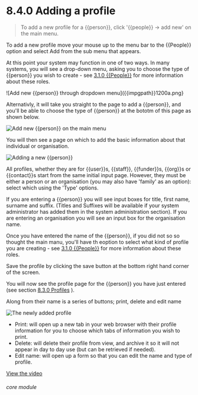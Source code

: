# 8.4.0    Adding a profile

> To add a new profile for a {{person}}, click '{{people}} -> add new' on the main menu. 

To add a new profile move your mouse up to the menu bar to the {{People}} option and select Add from the sub menu that appears.

At this point your system may function in one of two ways.  In many systems, you will see a drop-down menu, asking you to choose the type of {{person}} you wish to create - see [3.1.0  {{People}}](/help/index/v/{{version}}/p/3.1.0) for more information about these roles. 

![Add new {{person}} through dropdown menu]({{impgpath}}1200a.png}

Alternativly, it will take you straight to the page to add a {{person}}, and you'll be able to choose the type of {{person}} at the bototm of this page as shown below. 

![Add new {{person}} on the main menu]({{imgpath}}45a.png)

You will then see a page on which to add the basic information about that individual or organisation.

![Adding a new {{person}}]({{imgpath}}45b.png)

All profiles, whether they are for {{user}}s, {{staff}}, {{funder}}s, {{org}}s or {{contact}}s start from the same initial input page. However, they must be either a person or an organisation (you may also have 'family' as an option): select which using the 'Type' options.

If you are entering a {{person}} you will see input boxes for title, first name, surname and suffix. (Titles and Suffixes will be available if your system administrator has added them in the system administration section). If you are entering an organisation you will see an input box for the organisation name.

Once you have entered the name of the {{person}}, if you did not so so thought the main manu, you'll have th eoption to select what kind of profile you are creating - see [3.1.0  {{People}}](/help/index/v/{{version}}/p/3.1.0) for more information about these roles. 

Save the profile by clicking the save button at the bottom right hand corner of the screen.

You will now see the profile page for the {{person}} you have just entered (see section [8.3.0  Profiles](/help/index/v/{{version}}/p/8.3.0) ). 

Along from their name is a series of buttons; print, delete and edit name

![The newly added profile]({{imgpath}}45c.png)

  * Print: will open up a new tab in your web browser with their profile information for you to choose which tabs of information you wish to print.
  * Delete: will delete their profile from view, and archive it so it will not appear in day to day use (but can be retrieved if needed).
  * Edit name: will open up a form so that you can edit the name and type of profile. 

[View the video](/help/video/id/8)
###### core module

